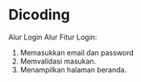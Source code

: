 # Dicoding
Alur Login 
Alur Fitur Login:
1. Memasukkan email dan password
2. Memvalidasi masukan.
3. Menampilkan halaman beranda.
